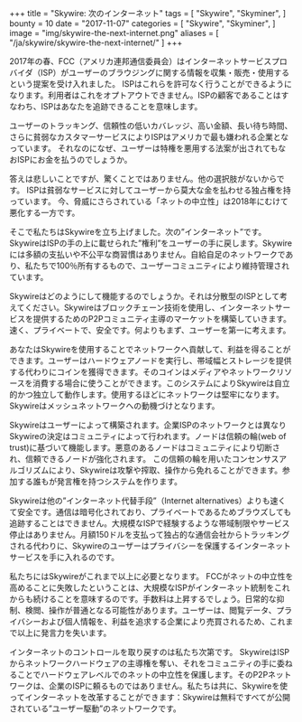 +++
 title = "Skywire: 次のインターネット"
 tags = [
     "Skywire",
    "Skyminer",
 ]
 bounty = 10
 date = "2017-11-07"
 categories = [
     "Skywire",
    "Skyminer",
 ]
image = "img/skywire-the-next-internet.png"
aliases = [
	"/ja/skywire/skywire-the-next-internet/"
]
+++

 2017年の春、FCC（アメリカ連邦通信委員会）はインターネットサービスプロバイダ（ISP）がユーザーのブラウジングに関する情報を収集・販売・使用するという提案を受け入れました。
 ISPはこれらを許可なく行うことができるようになります。利用者はこれをオプトアウトできません。ISPの顧客であることはすなわち、ISPはあなたを追跡できることを意味します。

 ユーザーのトラッキング、信頼性の低いカバレッジ、高い金額、長い待ち時間、さらに貧弱なカスタマーサービスによりISPはアメリカで最も嫌われる企業となっています。
 それなのになぜ、ユーザーは特権を悪用する法案が出されてもなおISPにお金を払うのでしょうか。

 答えは悲しいことですが、驚くことではありません。他の選択肢がないからです。
 ISPは貧弱なサービスに対してユーザーから莫大な金を払わせる独占権を持っています。
 今、脅威にさらされている「ネットの中立性」は2018年にむけて悪化する一方です。

 そこで私たちはSkywireを立ち上げました。次の”インターネット”です。
 SkywireはISPの手の上に載せられた”権利”をユーザーの手に戻します。Skywireには多額の支払いや不公平な商習慣はありません。自給自足のネットワークであり、私たちで100％所有するもので、ユーザーコミュニティにより維持管理されています。

 Skywireはどのようにして機能するのでしょうか。それは分散型のISPとして考えてください。Skywireはブロックチェーン技術を使用し、インターネットサービスを提供するためのP2Pコミュニティ主導のマーケットを構築していきます。速く、プライベートで、安全です。何よりもまず、ユーザーを第一に考えます。

 あなたはSkywireを使用することでネットワークへ貢献して、利益を得ることができます。ユーザーはハードウェアノードを実行し、帯域幅とストレージを提供する代わりにコインを獲得できます。そのコインはメディアやネットワークリソースを消費する場合に使うことができます。このシステムによりSkywireは自立的かつ独立して動作します。使用するほどにネットワークは堅牢になります。Skywireはメッシュネットワークへの動機づけとなります。

 Skywireはユーザーによって構築されます。企業ISPのネットワークとは異なりSkywireの決定はコミュニティによって行われます。ノードは信頼の輪(web of trust)に基づいて機能します。悪意のあるノードはコミュニティにより切断され、信頼できるノードが強化されます。 この信頼の輪を用いたコンセンサスアルゴリズムにより、Skywireは攻撃や搾取、操作から免れることができます。参加する誰もが発言権を持つシステムを作ります。

 Skywireは他の”インターネット代替手段”（Internet alternatives）よりも速くて安全です。通信は暗号化されており、プライベートであるためブラウズしても追跡することはできません。大規模なISPで経験するような帯域制限やサービス停止はありません。月額150ドルを支払って独占的な通信会社からトラッキングされる代わりに、Skywireのユーザーはプライバシーを保護するインターネットサービスを手に入れるのです。

 私たちにはSkywireがこれまで以上に必要となります。 FCCがネットの中立性を高めることに失敗したということは、大規模なISPがインターネット統制をこれからも続けることを意味するのです。手数料は上昇するでしょう。日常的な抑制、検閲、操作が普通となる可能性があります。ユーザーは、閲覧データ、プライバシーおよび個人情報を、利益を追求する企業により売買されるため、これまで以上に発言力を失います。

 インターネットのコントロールを取り戻すのは私たち次第です。 SkywireはISPからネットワークハードウェアの主導権を奪い、それをコミュニティの手に委ねることでハードウェアレベルでのネットの中立性を保護します。そのP2Pネットワークは、企業のISPに頼るものではありません。私たちは共に、Skywireを使ってインターネットを改革することができます：Skywireは無料ですべてが公開されている”ユーザー駆動”のネットワークです。

